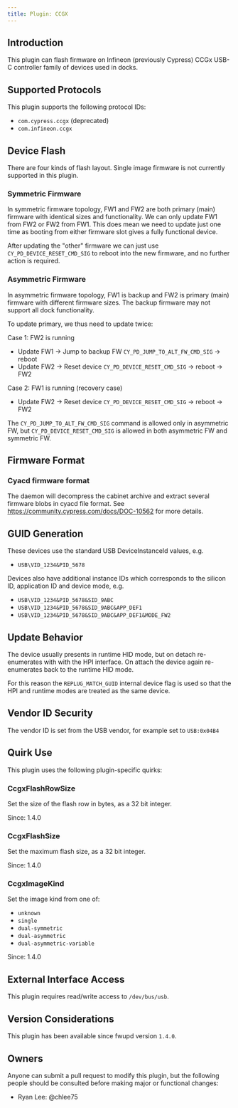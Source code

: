 ```yaml
---
title: Plugin: CCGX
---
```


## Introduction

This plugin can flash firmware on Infineon (previously Cypress) CCGx USB-C
controller family of devices used in docks.

## Supported Protocols

This plugin supports the following protocol IDs:

* `com.cypress.ccgx` (deprecated)
* `com.infineon.ccgx`

## Device Flash

There are four kinds of flash layout. Single image firmware is not currently
supported in this plugin.

### Symmetric Firmware

In symmetric firmware topology, FW1 and FW2 are both primary (main) firmware
with identical sizes and functionality. We can only update FW1 from FW2 or FW2
from FW1. This does mean we need to update just one time as booting from either
firmware slot gives a fully functional device.

After updating the "other" firmware we can just use `CY_PD_DEVICE_RESET_CMD_SIG`
to reboot into the new firmware, and no further action is required.

### Asymmetric Firmware

In asymmetric firmware topology, FW1 is backup and FW2 is primary (main)
firmware with different firmware sizes. The backup firmware may not support all
dock functionality.

To update primary, we thus need to update twice:

Case 1: FW2 is running

* Update FW1 -> Jump to backup FW `CY_PD_JUMP_TO_ALT_FW_CMD_SIG` -> reboot
* Update FW2 -> Reset device `CY_PD_DEVICE_RESET_CMD_SIG` -> reboot -> FW2

Case 2: FW1 is running (recovery case)

* Update FW2 ->  Reset device `CY_PD_DEVICE_RESET_CMD_SIG` -> reboot -> FW2

The `CY_PD_JUMP_TO_ALT_FW_CMD_SIG` command is allowed only in asymmetric FW, but
`CY_PD_DEVICE_RESET_CMD_SIG` is allowed in both asymmetric FW and symmetric FW.

## Firmware Format

### Cyacd firmware format

The daemon will decompress the cabinet archive and extract several firmware
blobs in cyacd file format. See <https://community.cypress.com/docs/DOC-10562>
for more details.

## GUID Generation

These devices use the standard USB DeviceInstanceId values, e.g.

* `USB\VID_1234&PID_5678`

Devices also have additional instance IDs which corresponds to the silicon ID,
application ID and device mode, e.g.

* `USB\VID_1234&PID_5678&SID_9ABC`
* `USB\VID_1234&PID_5678&SID_9ABC&APP_DEF1`
* `USB\VID_1234&PID_5678&SID_9ABC&APP_DEF1&MODE_FW2`

## Update Behavior

The device usually presents in runtime HID mode, but on detach re-enumerates
with with the HPI interface. On attach the device again re-enumerates back to the runtime HID mode.

For this reason the `REPLUG_MATCH_GUID` internal device flag is used so that
the HPI and runtime modes are treated as the same device.

## Vendor ID Security

The vendor ID is set from the USB vendor, for example set to `USB:0x04B4`

## Quirk Use

This plugin uses the following plugin-specific quirks:

### CcgxFlashRowSize

Set the size of the flash row in bytes, as a 32 bit integer.

Since: 1.4.0

### CcgxFlashSize

Set the maximum flash size, as a 32 bit integer.

Since: 1.4.0

### CcgxImageKind

Set the image kind from one of:

* `unknown`
* `single`
* `dual-symmetric`
* `dual-asymmetric`
* `dual-asymmetric-variable`

Since: 1.4.0

## External Interface Access

This plugin requires read/write access to `/dev/bus/usb`.

## Version Considerations

This plugin has been available since fwupd version `1.4.0`.

## Owners

Anyone can submit a pull request to modify this plugin, but the following people should be
consulted before making major or functional changes:

* Ryan Lee: @chlee75
